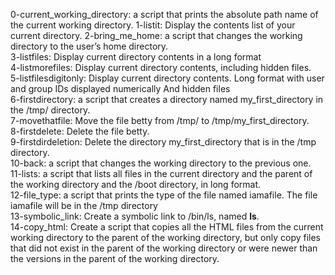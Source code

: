 0-current_working_directory: a script that prints the absolute path name of the current working directory. 
1-listit: Display the contents list of your current directory.
2-bring_me_home: a script that changes the working directory to the user’s home directory.
<br>3-listfiles: Display current directory contents in a long format
<br>4-listmorefiles: Display current directory contents, including hidden files.
<br>5-listfilesdigitonly: Display current directory contents. Long format with user and group IDs displayed numerically And hidden files
<br>6-firstdirectory: a script that creates a directory named my_first_directory in the /tmp/ directory.
<br>7-movethatfile: Move the file betty from /tmp/ to /tmp/my_first_directory.
<br>8-firstdelete: Delete the file betty.
<br>9-firstdirdeletion: Delete the directory my_first_directory that is in the /tmp directory.
<br>10-back: a script that changes the working directory to the previous one.
<br>11-lists: a script that lists all files in the current directory and the parent of the working directory and the /boot directory, in long format.
<br>12-file_type: a script that prints the type of the file named iamafile. The file iamafile will be in the /tmp directory
<br>13-symbolic_link: Create a symbolic link to /bin/ls, named __ls__.
<br>14-copy_html: Create a script that copies all the HTML files from the current working directory to the parent of the working directory, but only copy files that did not exist in the parent of the working directory or were newer than the versions in the parent of the working directory.

